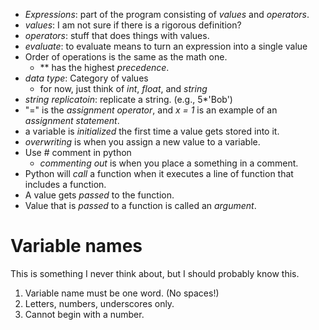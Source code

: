 - *Expressions*: part of the program consisting of *values* and *operators*.
- *values*: I am not sure if there is a rigorous definition?
- *operators*: stuff that does things with values.
- *evaluate*: to evaluate means to turn an expression into a single value
- Order of operations is the same as the math one.
    - \*\* has the highest *precedence*. 
- *data type*: Category of values
    - for now, just think of *int*, *float*, and *string*
- *string replicatoin*: replicate a string. (e.g., 5\*'Bob')
- "=" is the *assignment operator*, and *x = 1* is an example of an *assignment statement*. 
- a variable is *initialized* the first time a value gets stored into it.
- *overwriting* is when you assign a new value to a variable.
- Use \# comment in python
    - *commenting out* is when you place a something in a comment.
- Python will *call* a function when it executes a line of function that includes a function.
- A value gets *passed* to the function.
- Value that is *passed* to a function is called an *argument*.

# Variable names

This is something I never think about, but I should probably know this.

1. Variable name must be one word. (No spaces!)
2. Letters, numbers, underscores only.
3. Cannot begin with a number. 
